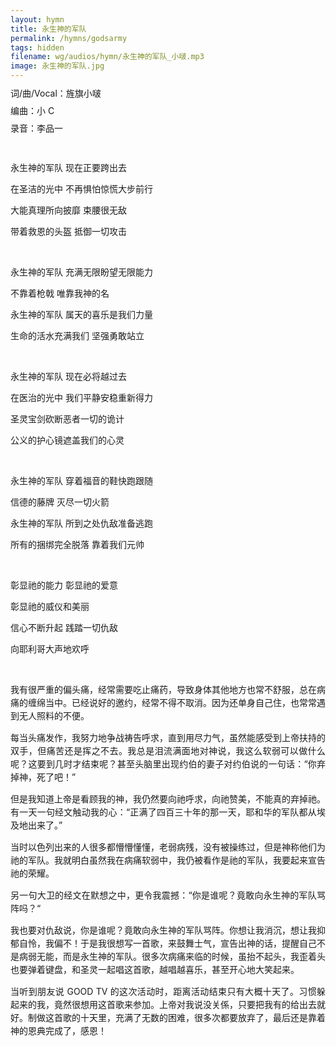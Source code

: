 ```yaml
---
layout: hymn
title: 永生神的军队
permalink: /hymns/godsarmy
tags: hidden
filename: wg/audios/hymn/永生神的军队_小啵.mp3
image: 永生神的军队.jpg
---
```


<div>
<p style="line-height: 1; text-align: justify;">词/曲/Vocal：旌旗小啵</p>
<p style="line-height: 1; text-align: justify;">编曲：小 C</p>
<p style="line-height: 1; text-align: justify;">录音：李品一</p>
</div>

<br>

永生神的军队 现在正要跨出去

在圣洁的光中 不再惧怕惊慌大步前行

大能真理所向披靡  束腰很无敌

带着救恩的头盔 抵御一切攻击

<br>

永生神的军队 充满无限盼望无限能力

不靠着枪戟 唯靠我神的名

永生神的军队 属天的喜乐是我们力量

生命的活水充满我们 坚强勇敢站立

<br>

永生神的军队 现在必将越过去

在医治的光中 我们平静安稳重新得力

圣灵宝剑砍断恶者一切的诡计

公义的护心镜遮盖我们的心灵

<br>

永生神的军队 穿着福音的鞋快跑跟随

信德的藤牌 灭尽一切火箭

永生神的军队 所到之处仇敌准备逃跑

所有的捆绑完全脱落 靠着我们元帅

<br>

彰显祂的能力 彰显祂的爱意

彰显祂的威仪和美丽

信心不断升起  践踏一切仇敌

向耶利哥大声地欢呼

<br>

<p style="line-height: 1.5; text-align: justify;">我有很严重的偏头痛，经常需要吃止痛药，导致身体其他地方也常不舒服，总在病痛的缠绵当中。已经说好的邀约，经常不得不取消。因为还单身自己住，也常常遇到无人照料的不便。</p>

<p style="line-height: 1.5; text-align: justify;">每当头痛发作，我努力地争战祷告呼求，直到用尽力气，虽然能感受到上帝扶持的双手，但痛苦还是挥之不去。我总是泪流满面地对神说，我这么软弱可以做什么呢？这要到几时才结束呢？甚至头脑里出现约伯的妻子对约伯说的一句话：“你弃掉神，死了吧！”</p>

<p style="line-height: 1.5; text-align: justify;">但是我知道上帝是看顾我的神，我仍然要向祂呼求，向祂赞美，不能真的弃掉祂。有一天一句经文触动我的心：“正满了四百三十年的那一天，耶和华的军队都从埃及地出来了。”</p>

<p style="line-height: 1.5; text-align: justify;">当时以色列出来的人很多都懵懵懂懂，老弱病残，没有被操练过，但是神称他们为祂的军队。我就明白虽然我在病痛软弱中，我仍被看作是祂的军队，我要起来宣告祂的荣耀。</p>

<p style="line-height: 1.5; text-align: justify;">另一句大卫的经文在默想之中，更令我震撼：“你是谁呢？竟敢向永生神的军队骂阵吗？“</p>

<p style="line-height: 1.5; text-align: justify;">我也要对仇敌说，你是谁呢？竟敢向永生神的军队骂阵。你想让我消沉，想让我抑郁自怜，我偏不！于是我很想写一首歌，来鼓舞士气，宣告出神的话，提醒自己不是病弱无能，而是永生神的军队。很多次病痛来临的时候，虽抬不起头，我歪着头也要弹着键盘，和圣灵一起唱这首歌，越唱越喜乐，甚至开心地大笑起来。</p>

<p style="line-height: 1.5; text-align: justify;">当听到朋友说 GOOD TV 的这次活动时，距离活动结束只有大概十天了。习惯躲起来的我，竟然很想用这首歌来参加。上帝对我说没关係，只要把我有的给出去就好。制做这首歌的十天里，充满了无数的困难，很多次都要放弃了，最后还是靠着神的恩典完成了，感恩！</p>